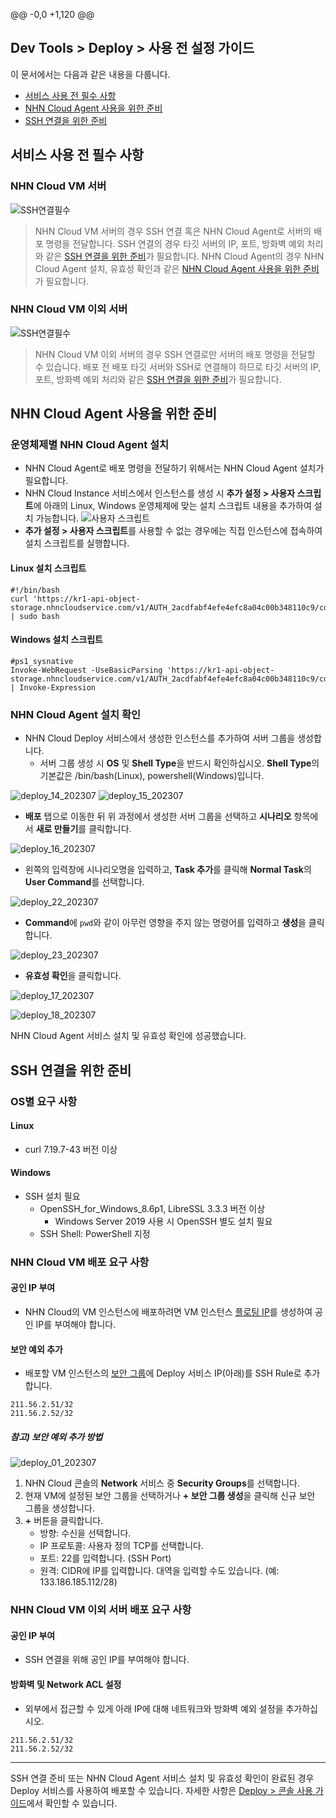 @@ -0,0 +1,120 @@
## Dev Tools > Deploy > 사용 전 설정 가이드

이 문서에서는 다음과 같은 내용을 다룹니다.

* [서비스 사용 전 필수 사항](/Dev%20Tools/Deploy/ko/setup-guide-gov/#_1)
* [NHN Cloud Agent 사용을 위한 준비](/Dev%20Tools/Deploy/ko/setup-guide-gov/#cloud-agent)
* [SSH 연결을 위한 준비](/Dev%20Tools/Deploy/ko/setup-guide-gov/#ssh)

## 서비스 사용 전 필수 사항

### NHN Cloud VM 서버
![SSH연결필수](https://kr1-api-object-storage.nhncloudservice.com/v1/AUTH_2acdfabf4efe4efc8a04c00b348110c9/cdn_origin/prod_tcdeploy/deploy_19_202307.png)

> NHN Cloud VM 서버의 경우 SSH 연결 혹은 NHN Cloud Agent로 서버의 배포 명령을 전달합니다.
> SSH 연결의 경우 타깃 서버의 IP, 포트, 방화벽 예외 처리와 같은 [SSH 연결을 위한 준비](/Dev%20Tools/Deploy/ko/setup-guide-gov/#cloud-agent)가 필요합니다.
> NHN Cloud Agent의 경우 NHN Cloud Agent 설치, 유효성 확인과 같은 [NHN Cloud Agent 사용을 위한 준비](/Dev%20Tools/Deploy/ko/setup-guide-gov/#_1)가 필요합니다.

### NHN Cloud VM 이외 서버
![SSH연결필수](https://kr1-api-object-storage.nhncloudservice.com/v1/AUTH_2acdfabf4efe4efc8a04c00b348110c9/cdn_origin/prod_tcdeploy/deploy_20_202307.png)

> NHN Cloud VM 이외 서버의 경우 SSH 연결로만 서버의 배포 명령을 전달할 수 있습니다.
> 배포 전 배포 타깃 서버와 SSH로 연결해야 하므로
> 타깃 서버의 IP, 포트, 방화벽 예외 처리와 같은 [SSH 연결을 위한 준비](/Dev%20Tools/Deploy/ko/setup-guide-gov/#cloud-agent)가 필요합니다.

## NHN Cloud Agent 사용을 위한 준비

### 운영체제별 NHN Cloud Agent 설치
* NHN Cloud Agent로 배포 명령을 전달하기 위해서는 NHN Cloud Agent 설치가 필요합니다.
* NHN Cloud Instance 서비스에서 인스턴스를 생성 시 **추가 설정 > 사용자 스크립트**에 아래의 Linux, Windows 운영체제에 맞는 설치 스크립트 내용을 추가하여 설치 가능합니다.
  ![사용자 스크립트](https://kr1-api-object-storage.nhncloudservice.com/v1/AUTH_2acdfabf4efe4efc8a04c00b348110c9/cdn_origin/prod_tcdeploy/deploy_21_202307.png)
* **추가 설정 > 사용자 스크립트**를 사용할 수 없는 경우에는 직접 인스턴스에 접속하여 설치 스크립트를 실행합니다.

#### Linux 설치 스크립트
```
#!/bin/bash
curl 'https://kr1-api-object-storage.nhncloudservice.com/v1/AUTH_2acdfabf4efe4efc8a04c00b348110c9/cdn_origin/prod_tcdeploy/qemu/cloud_agent_install_linux_1.0.0.sh' | sudo bash
```

#### Windows 설치 스크립트
```
#ps1_sysnative
Invoke-WebRequest -UseBasicParsing 'https://kr1-api-object-storage.nhncloudservice.com/v1/AUTH_2acdfabf4efe4efc8a04c00b348110c9/cdn_origin/prod_tcdeploy/qemu/cloud_agent_install_windows_1.0.0.ps1' | Invoke-Expression
```

### NHN Cloud Agent 설치 확인
* NHN Cloud Deploy 서비스에서 생성한 인스턴스를 추가하여 서버 그룹을 생성합니다.
    * 서버 그룹 생성 시 **OS** 및 **Shell Type**을 반드시 확인하십시오. **Shell Type**의 기본값은 /bin/bash(Linux), powershell(Windows)입니다.

![deploy_14_202307](https://kr1-api-object-storage.nhncloudservice.com/v1/AUTH_2acdfabf4efe4efc8a04c00b348110c9/cdn_origin/prod_tcdeploy/deploy_14_202307.png)
![deploy_15_202307](https://kr1-api-object-storage.nhncloudservice.com/v1/AUTH_2acdfabf4efe4efc8a04c00b348110c9/cdn_origin/prod_tcdeploy/deploy_15_202307.png)


* **배포** 탭으로 이동한 뒤 위 과정에서 생성한 서버 그룹을 선택하고 **시나리오** 항목에서 **새로 만들기**를 클릭합니다.

![deploy_16_202307](https://kr1-api-object-storage.nhncloudservice.com/v1/AUTH_2acdfabf4efe4efc8a04c00b348110c9/cdn_origin/prod_tcdeploy/deploy_16_202307.png)

* 왼쪽의 입력창에 시나리오명을 입력하고, **Task 추가**를 클릭해 **Normal Task**의 **User Command**를 선택합니다.

![deploy_22_202307](https://kr1-api-object-storage.nhncloudservice.com/v1/AUTH_2acdfabf4efe4efc8a04c00b348110c9/cdn_origin/prod_tcdeploy/deploy_22_202307.png)

* **Command**에 `pwd`와 같이 아무런 영향을 주지 않는 명령어를 입력하고 **생성**을 클릭합니다.

![deploy_23_202307](https://kr1-api-object-storage.nhncloudservice.com/v1/AUTH_2acdfabf4efe4efc8a04c00b348110c9/cdn_origin/prod_tcdeploy/deploy_23_202307.png)

* **유효성 확인**을 클릭합니다.

![deploy_17_202307](https://kr1-api-object-storage.nhncloudservice.com/v1/AUTH_2acdfabf4efe4efc8a04c00b348110c9/cdn_origin/prod_tcdeploy/deploy_17_202307.png)

![deploy_18_202307](https://kr1-api-object-storage.nhncloudservice.com/v1/AUTH_2acdfabf4efe4efc8a04c00b348110c9/cdn_origin/prod_tcdeploy/deploy_18_202307.png)

NHN Cloud Agent 서비스 설치 및 유효성 확인에 성공했습니다.

## SSH 연결을 위한 준비

### OS별 요구 사항
#### Linux
* curl 7.19.7-43 버전 이상

#### Windows
* SSH 설치 필요
    * OpenSSH_for_Windows_8.6p1, LibreSSL 3.3.3 버전 이상
        * Windows Server 2019 사용 시 OpenSSH 별도 설치 필요
    * SSH Shell: PowerShell 지정

### NHN Cloud VM 배포 요구 사항
#### 공인 IP 부여
* NHN Cloud의 VM 인스턴스에 배포하려면 VM 인스턴스 [플로팅 IP](https://docs.nhncloud.com/ko/Compute/Instance/ko/console-guide/#ip_1)를 생성하여 공인 IP를 부여해야 합니다.

#### 보안 예외 추가
* 배포할 VM 인스턴스의 [보안 그룹](https://docs.nhncloud.com/ko/Compute/Instance/ko/console-guide/#_13)에 Deploy 서비스 IP(아래)를 SSH Rule로 추가합니다.
```
211.56.2.51/32
211.56.2.52/32
```
##### 참고) 보안 예외 추가 방법

![deploy_01_202307](https://kr1-api-object-storage.nhncloudservice.com/v1/AUTH_2acdfabf4efe4efc8a04c00b348110c9/cdn_origin/prod_tcdeploy/deploy_01_202307.png)

1. NHN Cloud 콘솔의 **Network** 서비스 중 **Security Groups**를 선택합니다.
2. 현재 VM에 설정된 보안 그룹을 선택하거나 **+ 보안 그룹 생성**을 클릭해 신규 보안 그룹을 생성합니다.
3. **+** 버튼을 클릭합니다.
    * 방향: 수신을 선택합니다.
    * IP 프로토콜: 사용자 정의 TCP를 선택합니다.
    * 포트: 22를 입력합니다. (SSH Port)
    * 원격: CIDR에 IP를 입력합니다. 대역을 입력할 수도 있습니다. (예: 133.186.185.112/28)

### NHN Cloud VM 이외 서버 배포 요구 사항
#### 공인 IP 부여
* SSH 연결을 위해 공인 IP를 부여해야 합니다.

#### 방화벽 및 Network ACL 설정
* 외부에서 접근할 수 있게 아래 IP에 대해 네트워크와 방화벽 예외 설정을 추가하십시오.
```
211.56.2.51/32
211.56.2.52/32
```

- - -

SSH 연결 준비 또는 NHN Cloud Agent 서비스 설치 및 유효성 확인이 완료된 경우 Deploy 서비스를 사용하여 배포할 수 있습니다.
자세한 사항은 [Deploy > 콘솔 사용 가이드](/Dev%20Tools/Deploy/ko/console-guide-gov/)에서 확인할 수 있습니다.